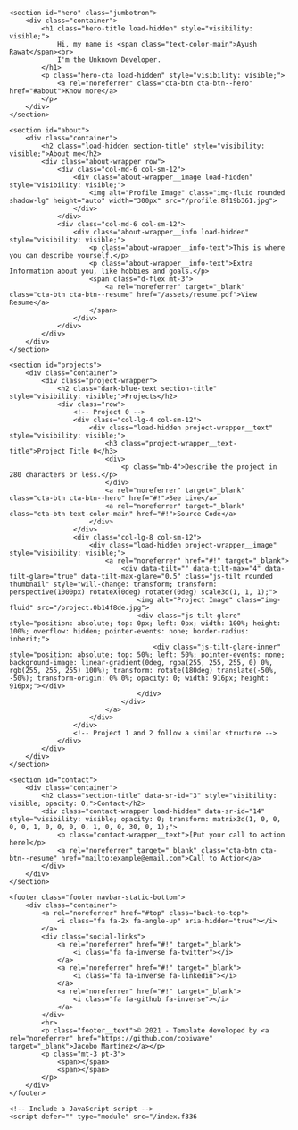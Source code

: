 <!DOCTYPE html>
<html lang="en">
<head>
    <meta charset="UTF-8">
    <meta name="viewport" content="width=device-width, initial-scale=1.0">
    <title>Your Website Title</title>
</head>
<body style="height: 100%;">
    <div id="top"></div>

    <section id="hero" class="jumbotron">
        <div class="container">
            <h1 class="hero-title load-hidden" style="visibility: visible;">
                Hi, my name is <span class="text-color-main">Ayush Rawat</span><br>
                I'm the Unknown Developer.
            </h1>
            <p class="hero-cta load-hidden" style="visibility: visible;">
                <a rel="noreferrer" class="cta-btn cta-btn--hero" href="#about">Know more</a>
            </p>
        </div>
    </section>

    <section id="about">
        <div class="container">
            <h2 class="load-hidden section-title" style="visibility: visible;">About me</h2>
            <div class="about-wrapper row">
                <div class="col-md-6 col-sm-12">
                    <div class="about-wrapper__image load-hidden" style="visibility: visible;">
                        <img alt="Profile Image" class="img-fluid rounded shadow-lg" height="auto" width="300px" src="/profile.8f19b361.jpg">
                    </div>
                </div>
                <div class="col-md-6 col-sm-12">
                    <div class="about-wrapper__info load-hidden" style="visibility: visible;">
                        <p class="about-wrapper__info-text">This is where you can describe yourself.</p>
                        <p class="about-wrapper__info-text">Extra Information about you, like hobbies and goals.</p>
                        <span class="d-flex mt-3">
                            <a rel="noreferrer" target="_blank" class="cta-btn cta-btn--resume" href="/assets/resume.pdf">View Resume</a>
                        </span>
                    </div>
                </div>
            </div>
        </div>
    </section>

    <section id="projects">
        <div class="container">
            <div class="project-wrapper">
                <h2 class="dark-blue-text section-title" style="visibility: visible;">Projects</h2>
                <div class="row">
                    <!-- Project 0 -->
                    <div class="col-lg-4 col-sm-12">
                        <div class="load-hidden project-wrapper__text" style="visibility: visible;">
                            <h3 class="project-wrapper__text-title">Project Title 0</h3>
                            <div>
                                <p class="mb-4">Describe the project in 280 characters or less.</p>
                            </div>
                            <a rel="noreferrer" target="_blank" class="cta-btn cta-btn--hero" href="#!">See Live</a>
                            <a rel="noreferrer" target="_blank" class="cta-btn text-color-main" href="#!">Source Code</a>
                        </div>
                    </div>
                    <div class="col-lg-8 col-sm-12">
                        <div class="load-hidden project-wrapper__image" style="visibility: visible;">
                            <a rel="noreferrer" href="#!" target="_blank">
                                <div data-tilt="" data-tilt-max="4" data-tilt-glare="true" data-tilt-max-glare="0.5" class="js-tilt rounded thumbnail" style="will-change: transform; transform: perspective(1000px) rotateX(0deg) rotateY(0deg) scale3d(1, 1, 1);">
                                    <img alt="Project Image" class="img-fluid" src="/project.0b14f8de.jpg">
                                    <div class="js-tilt-glare" style="position: absolute; top: 0px; left: 0px; width: 100%; height: 100%; overflow: hidden; pointer-events: none; border-radius: inherit;">
                                        <div class="js-tilt-glare-inner" style="position: absolute; top: 50%; left: 50%; pointer-events: none; background-image: linear-gradient(0deg, rgba(255, 255, 255, 0) 0%, rgb(255, 255, 255) 100%); transform: rotate(180deg) translate(-50%, -50%); transform-origin: 0% 0%; opacity: 0; width: 916px; height: 916px;"></div>
                                    </div>
                                </div>
                            </a>
                        </div>
                    </div>
                    <!-- Project 1 and 2 follow a similar structure -->
                </div>
            </div>
        </div>
    </section>

    <section id="contact">
        <div class="container">
            <h2 class="section-title" data-sr-id="3" style="visibility: visible; opacity: 0;">Contact</h2>
            <div class="contact-wrapper load-hidden" data-sr-id="14" style="visibility: visible; opacity: 0; transform: matrix3d(1, 0, 0, 0, 0, 1, 0, 0, 0, 0, 1, 0, 0, 30, 0, 1);">
                <p class="contact-wrapper__text">[Put your call to action here]</p>
                <a rel="noreferrer" target="_blank" class="cta-btn cta-btn--resume" href="mailto:example@email.com">Call to Action</a>
            </div>
        </div>
    </section>

    <footer class="footer navbar-static-bottom">
        <div class="container">
            <a rel="noreferrer" href="#top" class="back-to-top">
                <i class="fa fa-2x fa-angle-up" aria-hidden="true"></i>
            </a>
            <div class="social-links">
                <a rel="noreferrer" href="#!" target="_blank">
                    <i class="fa fa-inverse fa-twitter"></i>
                </a>
                <a rel="noreferrer" href="#!" target="_blank">
                    <i class="fa fa-inverse fa-linkedin"></i>
                </a>
                <a rel="noreferrer" href="#!" target="_blank">
                    <i class="fa fa-github fa-inverse"></i>
                </a>
            </div>
            <hr>
            <p class="footer__text">© 2021 - Template developed by <a rel="noreferrer" href="https://github.com/cobiwave" target="_blank">Jacobo Martínez</a></p>
            <p class="mt-3 pt-3">
                <span></span>
                <span></span>
            </p>
        </div>
    </footer>

    <!-- Include a JavaScript script -->
    <script defer="" type="module" src="/index.f336
